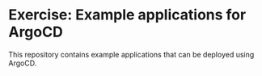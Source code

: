 # Exercise: Example applications for ArgoCD

This repository contains example applications that can be deployed using
ArgoCD.
